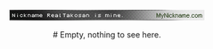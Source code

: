 
<p align="center">
  <img src="img.gif"/>
</p>

<div align="center">
  # Empty, nothing to see here.
</div>
